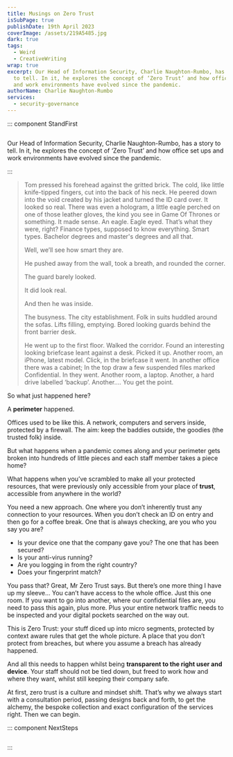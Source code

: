 ```yaml
---
title: Musings on Zero Trust
isSubPage: true
publishDate: 19th April 2023
coverImage: /assets/219A5485.jpg
dark: true
tags:
  - Weird
  - CreativeWriting
wrap: true
excerpt: Our Head of Information Security, Charlie Naughton-Rumbo, has a story
  to tell. In it, he explores the concept of ‘Zero Trust’ and how office set ups
  and work environments have evolved since the pandemic.
authorName: Charlie Naughton-Rumbo
services:
  - security-governance
---
```

::: component StandFirst
~~~
~~~

Our Head of Information Security, Charlie Naughton-Rumbo, has a story
  to tell. In it, he explores the concept of ‘Zero Trust’ and how office set ups and work environments have evolved since the pandemic.

:::

> Tom pressed his forehead against the gritted brick. The cold, like little knife-tipped fingers, cut into the back of his neck. He peered down into the void created by his jacket and turned the ID card over. It looked so real. There was even a hologram, a little eagle perched on one of those leather gloves, the kind you see in Game Of Thrones or something. It made sense. An eagle. Eagle eyed. That’s what they were, right? Finance types, supposed to know everything. Smart types. Bachelor degrees and master's degrees and all that. 
>
> Well, we’ll see how smart they are.   
>
> He pushed away from the wall, took a breath, and rounded the corner.
>
> The guard barely looked. 
>
> It did look real. 
>
> And then he was inside. 
>
> The busyness. The city establishment. Folk in suits huddled around the sofas. Lifts filling, emptying. Bored looking guards behind the front barrier desk.
>
> He went up to the first floor. Walked the corridor. Found an interesting looking briefcase leant against a desk. Picked it up. Another room, an iPhone, latest model. Click, in the briefcase it went. In another office there was a cabinet; In the top draw a few suspended files marked Confidential. In they went. Another room, a laptop. Another, a hard drive labelled ‘backup’. Another…. You get the point. 

So what just happened here?

A **perimeter** happened.

Offices used to be like this. A network, computers and servers inside, protected by a firewall. The aim: keep the baddies outside, the goodies (the trusted folk) inside.

But what happens when a pandemic comes along and your perimeter gets broken into hundreds of little pieces and each staff member takes a piece home?

What happens when you’ve scrambled to make all your protected resources, that were previously only accessible from your place of **trust**, accessible from anywhere in the world?

You need a new approach. One where you don’t inherently trust any connection to your resources. When you don’t check an ID on entry and then go for a coffee break. One that is always checking, are you who you say you are?

* Is your device one that the company gave you? The one that has been secured?
* Is your anti-virus running?
* Are you logging in from the right country?
* Does your fingerprint match?

You pass that? Great, Mr Zero Trust says. But there’s one more thing I have up my sleeve… You can’t have access to the whole office. Just this one room. If you want to go into another, where our confidential files are, you need to pass this again, plus more. Plus your entire network traffic needs to be inspected and your digital pockets searched on the way out. 

This is Zero Trust: your stuff diced up into micro segments, protected by context aware rules that get the whole picture. A place that you don’t protect from breaches, but where you assume a breach has already happened.

And all this needs to happen whilst being **transparent to the right user and device**. Your staff should not be tied down, but freed to work how and where they want, whilst still keeping their company safe. 

At first, zero trust is a culture and mindset shift. That’s why we always start with a consultation period, passing designs back and forth, to get the alchemy, the bespoke collection and exact configuration of the services right. Then we can begin.


::: component NextSteps
~~~
~~~

:::